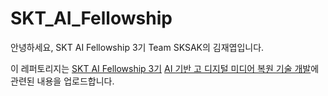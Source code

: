 # SKT_AI_Fellowship

안녕하세요, SKT AI Fellowship 3기 Team SKSAK의 김재엽입니다.

이 레퍼토리지는 [SKT AI Fellowship 3기](https://www.sktaifellowship.com) [AI 기반 고 디지털 미디어 복원 기술 개발](https://www.sktaifellowship.com/4222451b-09b3-4627-a013-9732bcdadf57)에 관련된 내용을 업로드합니다.
